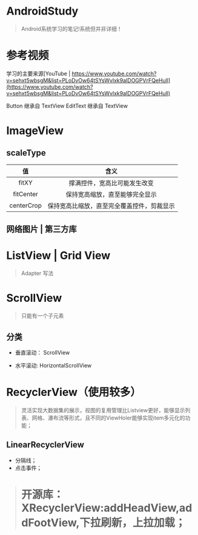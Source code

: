 # AndroidStudy
> Android系统学习的笔记!系统但并非详细！

# 参考视频
学习的主要来源[YouTube | https://www.youtube.com/watch?v=sehxt5wbsgM&list=PLoDvOw64tSYsWvlxk9aIDOGPVrFQeHull](https://www.youtube.com/watch?v=sehxt5wbsgM&list=PLoDvOw64tSYsWvlxk9aIDOGPVrFQeHull)


Button 继承自 TextView
EditText 继承自 TextView​


# ImageView

## scaleType

| 值  |  含义  |
| :------------: | :------------: |
| fitXY  | 撑满控件，宽高比可能发生改变  |
| fitCenter  | 保持宽高缩放，直至能够完全显示  |
|centerCrop| 保持宽高比缩放，直至完全覆盖控件，剪裁显示|

## 网络图片 | 第三方库

# ListView | Grid View

> Adapter 写法

# ScrollView

> 只能有一个子元素

## 分类

- 垂直滚动： ScrollView

- 水平滚动: HorizontalScrollView


# RecyclerView（使用较多）

> 灵活实现大数据集的展示，视图的复用管理比Listview更好，能够显示列表、网格、瀑布流等形式，且不同的ViewHoler能够实现item多元化的功能；

## LinearRecyclerView

- 分隔线；
- 点击事件；

> # 开源库：XRecyclerView:addHeadView,addFootView,下拉刷新，上拉加载；
